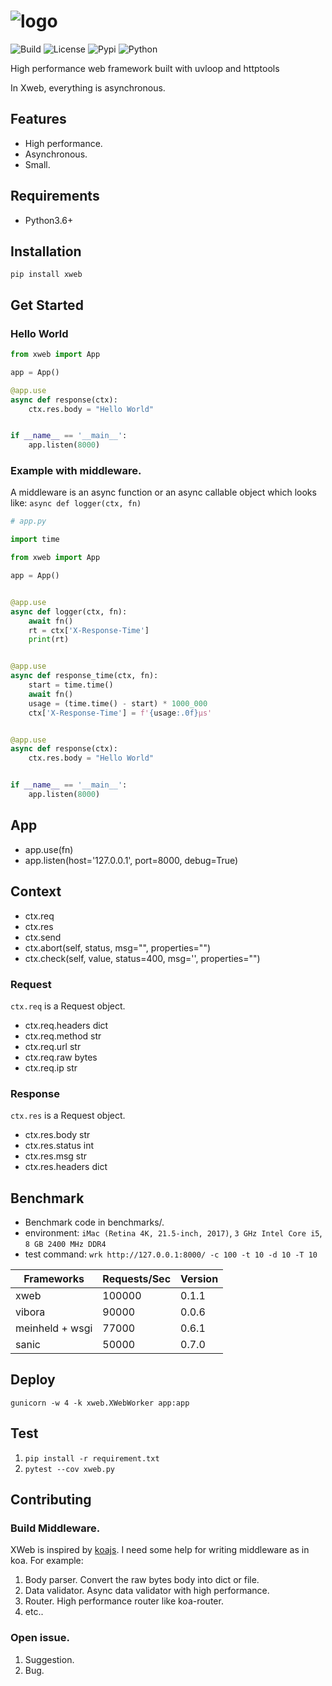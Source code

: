 # ![[logo](https://github.com/gaojiuli/xweb)](logo.png)


![[Build](https://travis-ci.org/gaojiuli/xweb)](https://travis-ci.org/gaojiuli/xweb.svg?branch=master)
![[License](https://pypi.python.org/pypi/xweb/)](https://img.shields.io/pypi/l/xweb.svg)
![[Pypi](https://pypi.python.org/pypi/xweb/)](https://img.shields.io/pypi/v/xweb.svg)
![[Python](https://pypi.python.org/pypi/xweb/)](https://img.shields.io/pypi/pyversions/xweb.svg)

High performance web framework built with uvloop and httptools

In Xweb, everything is asynchronous.

## Features

-  High performance.
-  Asynchronous.
-  Small.

## Requirements

- Python3.6+

## Installation

`pip install xweb`

## Get Started

### Hello World

```python
from xweb import App

app = App()

@app.use
async def response(ctx):
    ctx.res.body = "Hello World"


if __name__ == '__main__':
    app.listen(8000)
```

### Example with middleware.

A middleware is an async function or an async callable object which looks like: `async def logger(ctx, fn)`

```python
# app.py

import time

from xweb import App

app = App()


@app.use
async def logger(ctx, fn):
    await fn()
    rt = ctx['X-Response-Time']
    print(rt)


@app.use
async def response_time(ctx, fn):
    start = time.time()
    await fn()
    usage = (time.time() - start) * 1000_000
    ctx['X-Response-Time'] = f'{usage:.0f}µs'


@app.use
async def response(ctx):
    ctx.res.body = "Hello World"


if __name__ == '__main__':
    app.listen(8000)
```

## App

- app.use(fn)
- app.listen(host='127.0.0.1', port=8000, debug=True)

## Context

- ctx.req
- ctx.res
- ctx.send
- ctx.abort(self, status, msg="", properties="")
- ctx.check(self, value, status=400, msg='', properties="")

### Request
    
`ctx.req` is a Request object.

- ctx.req.headers dict
- ctx.req.method str
- ctx.req.url str
- ctx.req.raw bytes
- ctx.req.ip str

### Response

`ctx.res` is a Request object.

- ctx.res.body str
- ctx.res.status int
- ctx.res.msg str
- ctx.res.headers dict



## Benchmark

- Benchmark code in benchmarks/.
- environment: `iMac (Retina 4K, 21.5-inch, 2017)`, `3 GHz Intel Core i5`, `8 GB 2400 MHz DDR4`
- test command: `wrk http://127.0.0.1:8000/ -c 100 -t 10 -d 10 -T 10`

Frameworks| Requests/Sec | Version
-----|-----|-----
xweb|100000|0.1.1
vibora|90000|0.0.6
meinheld + wsgi|77000|0.6.1
sanic|50000|0.7.0

## Deploy

`gunicorn -w 4 -k xweb.XWebWorker app:app`

## Test

1. `pip install -r requirement.txt`
2. `pytest --cov xweb.py`

## Contributing


### Build Middleware.

XWeb is inspired by [koajs](https://koajs.com/). I need some help for writing middleware as in koa. For example:

1. Body parser. Convert the raw bytes body into dict or file.
2. Data validator. Async data validator with high performance.
3. Router. High performance router like koa-router.
4. etc..

### Open issue.

1. Suggestion.
2. Bug.